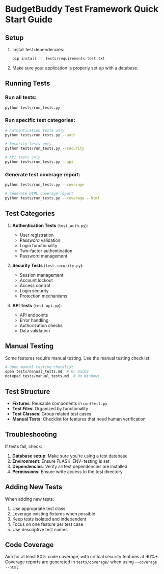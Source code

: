 # BudgetBuddy Test Framework Quick Start Guide

## Setup

1. Install test dependencies:
   ```bash
   pip install -r tests/requirements-test.txt
   ```

2. Make sure your application is properly set up with a database.

## Running Tests

### Run all tests:
```bash
python tests/run_tests.py
```

### Run specific test categories:
```bash
# Authentication tests only
python tests/run_tests.py --auth

# Security tests only
python tests/run_tests.py --security

# API tests only
python tests/run_tests.py --api
```

### Generate test coverage report:
```bash
python tests/run_tests.py --coverage

# Generate HTML coverage report
python tests/run_tests.py --coverage --html
```

## Test Categories

1. **Authentication Tests** (`test_auth.py`):
   - User registration
   - Password validation
   - Login functionality
   - Two-factor authentication
   - Password management

2. **Security Tests** (`test_security.py`):
   - Session management
   - Account lockout
   - Access control
   - Login security
   - Protection mechanisms

3. **API Tests** (`test_api.py`):
   - API endpoints
   - Error handling
   - Authorization checks
   - Data validation

## Manual Testing

Some features require manual testing. Use the manual testing checklist:
```bash
# Open manual testing checklist
open tests/manual_tests.md  # On macOS
notepad tests/manual_tests.md  # On Windows
```

## Test Structure

- **Fixtures**: Reusable components in `conftest.py`
- **Test Files**: Organized by functionality
- **Test Classes**: Group related test cases
- **Manual Tests**: Checklist for features that need human verification

## Troubleshooting

If tests fail, check:

1. **Database setup**: Make sure you're using a test database
2. **Environment**: Ensure FLASK_ENV=testing is set
3. **Dependencies**: Verify all test dependencies are installed
4. **Permissions**: Ensure write access to the test directory

## Adding New Tests

When adding new tests:

1. Use appropriate test class
2. Leverage existing fixtures when possible
3. Keep tests isolated and independent
4. Focus on one feature per test case
5. Use descriptive test names

## Code Coverage

Aim for at least 80% code coverage, with critical security features at 90%+.
Coverage reports are generated in `tests/coverage/` when using `--coverage --html`. 